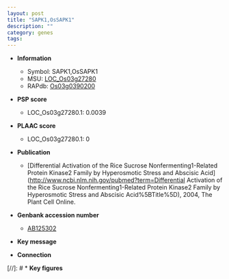 ```yaml
---
layout: post
title: "SAPK1,OsSAPK1"
description: ""
category: genes
tags: 
---
```


* **Information**  
    + Symbol: SAPK1,OsSAPK1  
    + MSU: [LOC_Os03g27280](http://rice.plantbiology.msu.edu/cgi-bin/ORF_infopage.cgi?orf=LOC_Os03g27280)  
    + RAPdb: [Os03g0390200](http://rapdb.dna.affrc.go.jp/viewer/gbrowse_details/irgsp1?name=Os03g0390200)  

* **PSP score**  
    + LOC_Os03g27280.1: 0.0039 

* **PLAAC score**  
    + LOC_Os03g27280.1: 0 

* **Publication**  
    + [Differential Activation of the Rice Sucrose Nonfermenting1-Related Protein Kinase2 Family by Hyperosmotic Stress and Abscisic Acid](http://www.ncbi.nlm.nih.gov/pubmed?term=Differential Activation of the Rice Sucrose Nonfermenting1-Related Protein Kinase2 Family by Hyperosmotic Stress and Abscisic Acid%5BTitle%5D), 2004, The Plant Cell Online.

* **Genbank accession number**  
    + [AB125302](http://www.ncbi.nlm.nih.gov/nuccore/AB125302)

* **Key message**  

* **Connection**  

[//]: # * **Key figures**  


